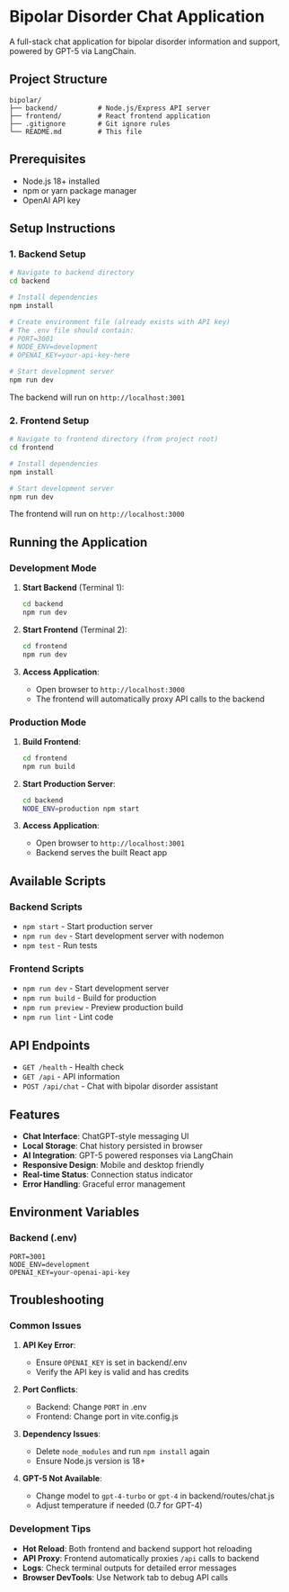 # Bipolar Disorder Chat Application

A full-stack chat application for bipolar disorder information and support, powered by GPT-5 via LangChain.

## Project Structure

```
bipolar/
├── backend/          # Node.js/Express API server
├── frontend/         # React frontend application  
├── .gitignore        # Git ignore rules
└── README.md         # This file
```

## Prerequisites

- Node.js 18+ installed
- npm or yarn package manager
- OpenAI API key

## Setup Instructions

### 1. Backend Setup

```bash
# Navigate to backend directory
cd backend

# Install dependencies
npm install

# Create environment file (already exists with API key)
# The .env file should contain:
# PORT=3001
# NODE_ENV=development
# OPENAI_KEY=your-api-key-here

# Start development server
npm run dev
```

The backend will run on `http://localhost:3001`

### 2. Frontend Setup

```bash
# Navigate to frontend directory (from project root)
cd frontend

# Install dependencies
npm install

# Start development server
npm run dev
```

The frontend will run on `http://localhost:3000`

## Running the Application

### Development Mode

1. **Start Backend** (Terminal 1):
   ```bash
   cd backend
   npm run dev
   ```

2. **Start Frontend** (Terminal 2):
   ```bash
   cd frontend
   npm run dev
   ```

3. **Access Application**:
   - Open browser to `http://localhost:3000`
   - The frontend will automatically proxy API calls to the backend

### Production Mode

1. **Build Frontend**:
   ```bash
   cd frontend
   npm run build
   ```

2. **Start Production Server**:
   ```bash
   cd backend
   NODE_ENV=production npm start
   ```

3. **Access Application**:
   - Open browser to `http://localhost:3001`
   - Backend serves the built React app

## Available Scripts

### Backend Scripts
- `npm start` - Start production server
- `npm run dev` - Start development server with nodemon
- `npm test` - Run tests

### Frontend Scripts
- `npm run dev` - Start development server
- `npm run build` - Build for production
- `npm run preview` - Preview production build
- `npm run lint` - Lint code

## API Endpoints

- `GET /health` - Health check
- `GET /api` - API information
- `POST /api/chat` - Chat with bipolar disorder assistant

## Features

- **Chat Interface**: ChatGPT-style messaging UI
- **Local Storage**: Chat history persisted in browser
- **AI Integration**: GPT-5 powered responses via LangChain
- **Responsive Design**: Mobile and desktop friendly
- **Real-time Status**: Connection status indicator
- **Error Handling**: Graceful error management

## Environment Variables

### Backend (.env)
```
PORT=3001
NODE_ENV=development
OPENAI_KEY=your-openai-api-key
```

## Troubleshooting

### Common Issues

1. **API Key Error**:
   - Ensure `OPENAI_KEY` is set in backend/.env
   - Verify the API key is valid and has credits

2. **Port Conflicts**:
   - Backend: Change `PORT` in .env
   - Frontend: Change port in vite.config.js

3. **Dependency Issues**:
   - Delete `node_modules` and run `npm install` again
   - Ensure Node.js version is 18+

4. **GPT-5 Not Available**:
   - Change model to `gpt-4-turbo` or `gpt-4` in backend/routes/chat.js
   - Adjust temperature if needed (0.7 for GPT-4)

### Development Tips

- **Hot Reload**: Both frontend and backend support hot reloading
- **API Proxy**: Frontend automatically proxies `/api` calls to backend
- **Logs**: Check terminal outputs for detailed error messages
- **Browser DevTools**: Use Network tab to debug API calls